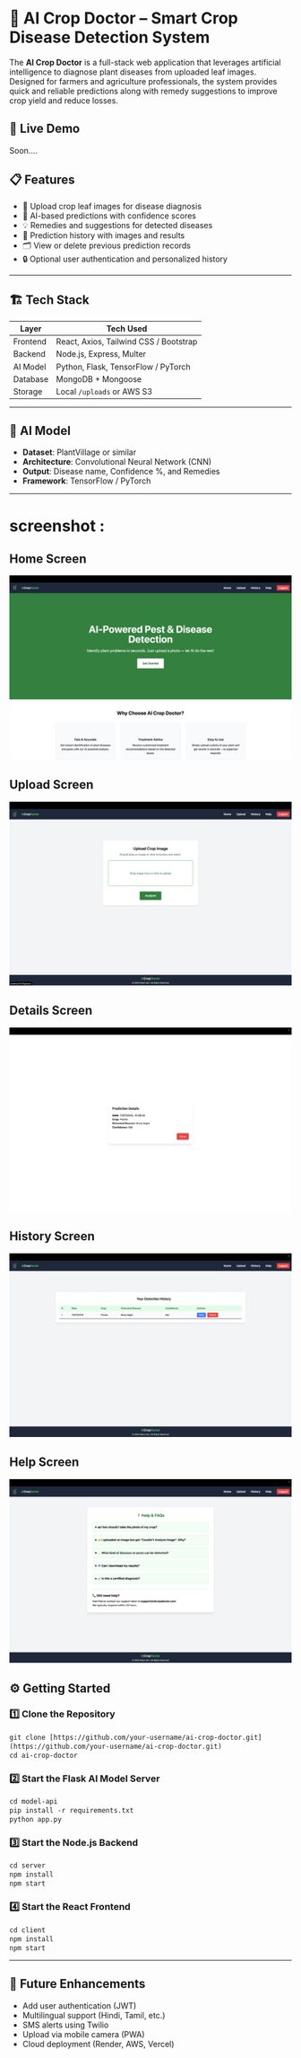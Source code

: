# 🌿 AI Crop Doctor – Smart Crop Disease Detection System

The **AI Crop Doctor** is a full-stack web application that leverages artificial intelligence to diagnose plant diseases from uploaded leaf images. Designed for farmers and agriculture professionals, the system provides quick and reliable predictions along with remedy suggestions to improve crop yield and reduce losses.



## 📸 Live Demo

Soon....

## 📋 Features

- 🌱 Upload crop leaf images for disease diagnosis
- 🤖 AI-based predictions with confidence scores
- 💡 Remedies and suggestions for detected diseases
- 🧾 Prediction history with images and results
- 🗂️ View or delete previous prediction records
- 🔒 Optional user authentication and personalized history

---

## 🏗️ Tech Stack

| Layer | Tech Used |
|---|---|
| Frontend | React, Axios, Tailwind CSS / Bootstrap |
| Backend | Node.js, Express, Multer |
| AI Model | Python, Flask, TensorFlow / PyTorch |
| Database | MongoDB + Mongoose |
| Storage | Local `/uploads` or AWS S3 |

---

## 🧠 AI Model

- **Dataset**: PlantVillage or similar
- **Architecture**: Convolutional Neural Network (CNN)
- **Output**: Disease name, Confidence %, and Remedies
- **Framework**: TensorFlow / PyTorch

---
# screenshot : 

## Home Screen
![Home Screenshot](./src/assets/ScreenShot/homePage.png)

## Upload Screen
![Upload Screenshot](./src/assets/ScreenShot/UploadPage.png)

## Details Screen
![Details Screenshot](./src/assets/ScreenShot/DetailsPage.png)

## History Screen
![History Screenshot](./src/assets/ScreenShot/historyPage.png)

## Help Screen
![History Screenshot](./src/assets/ScreenShot/help.png)





## ⚙️ Getting Started

### 1️⃣ Clone the Repository


```
git clone [https://github.com/your-username/ai-crop-doctor.git](https://github.com/your-username/ai-crop-doctor.git)
cd ai-crop-doctor

```

### 2️⃣ Start the Flask AI Model Server

```
cd model-api
pip install -r requirements.txt
python app.py
```
### 3️⃣ Start the Node.js Backend
```
cd server
npm install
npm start
```

###  4️⃣ Start the React Frontend 

```
cd client
npm install
npm start
```

---

## 🌱 Future Enhancements

- Add user authentication (JWT)
- Multilingual support (Hindi, Tamil, etc.)
- SMS alerts using Twilio
- Upload via mobile camera (PWA)
- Cloud deployment (Render, AWS, Vercel)